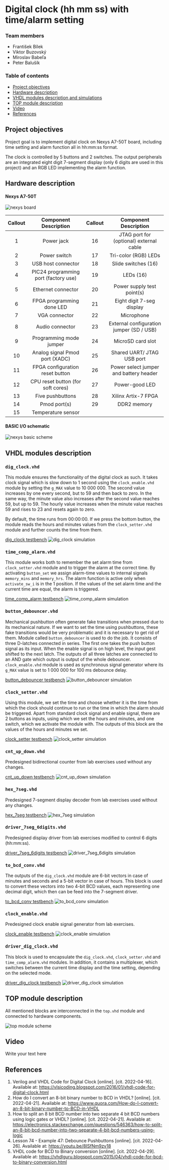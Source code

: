 # Digital clock (hh mm ss) with time/alarm setting

### Team members

* František Bílek
* Viktor Buzovský
* Miroslav Babeľa
* Peter Balušík

### Table of contents

* [Project objectives](#objectives)
* [Hardware description](#hardware)
* [VHDL modules description and simulations](#modules)
* [TOP module description](#top)
* [Video](#video)
* [References](#references)

<a name="objectives"></a>

## Project objectives

Project goal is to implement digital clock on Nexys A7-50T board, including time setting and alarm function all in hh:mm:ss format.

The clock is controlled by 5 buttons and 2 switches. The output peripherals are an integrated eight digit 7-segment display (only 6 digits are used in this project) and an RGB LED implementing the alarm function.



<a name="hardware"></a>

## Hardware description

   #### Nexys A7-50T
   ![nexys board](images/nexys_board.png)

| **Callout** | **Component Description** | **Callout** | **Component Description** |
   | :-: | :-: | :-: | :-: |
   | 1 | 	Power jack | 16 | JTAG port for (optional) external cable |
   | 2 | 	Power switch | 17 | Tri-color (RGB) LEDs |
   | 3 | USB host connector | 18 | Slide switches (16) |
   | 4 | PIC24 programming port (factory use) | 19 | LEDs (16) |
   | 5 | Ethernet connector | 20 | Power supply test point(s) |
   | 6 | FPGA programming done LED | 21 | Eight digit 7-seg display |
   | 7 | VGA connector | 22 | Microphone |
   | 8 | Audio connector | 23 | External configuration jumper (SD / USB) |
   | 9 | Programming mode jumper | 24 | MicroSD card slot |
   | 10 | Analog signal Pmod port (XADC) | 25 | Shared UART/ JTAG USB port |
   | 11 | FPGA configuration reset button | 26 | Power select jumper and battery header |
   | 12 | CPU reset button (for soft cores) | 27 | Power-good LED |
   | 13 | Five pushbuttons | 28 | Xilinx Artix-7 FPGA |
   | 14 | Pmod port(s) | 29 | DDR2 memory |
   | 15 | Temperature sensor |  |  |
   
   #### BASIC I/O schematic
   ![nexys basic scheme](images/nexys_basic_scheme.png)
   

<a name="modules"></a>

## VHDL modules description

### `dig_clock.vhd`
This module ensures the functionality of the digital clock as such. It takes clock signal which is slow down to 1 second using the `clock_enable.vhd` module by setting the `g_MAX` value to 10 000 000. The second value increases by one every second, but to 59 and then back to zero. In the same way, the minute value also increases after the second value reaches 59, but up to 59. The hourly value increases when the minute value reaches 59 and rises to 23 and resets again to zero.

By default, the time runs from 00:00:00. If we press the bottom button, the module reads the hours and minutes values from the `clock_setter.vhd` module and further counts the time from them.

[dig_clock testbench](Digital_Clock_Final/Digital_Clock_Final.srcs/sim_1/new/tb_digital_clock.vhd)
![dig_clock simulation](images/tb_digital_clock.png)

### `time_comp_alarm.vhd`
This module works both to remember the set alarm time from `clock_setter.vhd` module and to trigger the alarm at the correct time. By activating `button_set` we assign alarm-time values to internal signals `memory_mins` and `memory_hrs`. The alarm function is active only when `activate_sw_i` is in the 1 position. If the values of the set alarm time and the current time are equal, the alarm is triggered.

[time_comp_alarm testbench](Digital_Clock_Final/Digital_Clock_Final.srcs/sim_1/new/tb_alarm.vhd)
![time_comp_alarm simulation](images/tb_alarm.png)

### `button_debouncer.vhd`
Mechanical pushbutton often generate fake transitions when pressed due to its mechanical nature. If we want to set the time using pushbuttons, these fake transitions would be very problematic and it is necessary to get rid of them. Module called `button_debouncer` is used to do the job. It consists of three D-latches connected in series. The first one takes the push button signal as its input. When the enable signal is on high level, the input gest shifted to the next latch. The outputs of all three latches are connected to an AND gate which output is output of the whole debouncer. `clock_enable.vhd` module is used as synchronous signal generator where its `g_MAX` value is set to 1 000 000 for 100 ms debounce delay.

[button_debouncer testbench](Digital_Clock_Final/Digital_Clock_Final.srcs/sim_1/new/tb_button_debouncer.vhd)
![button_debouncer simulation](images/tb_button_debouncer.png)

### `clock_setter.vhd`
Using this module, we set the time and choose whether it is the time from which the clock should continue to run or the time in which the alarm should be triggered. Apart from standard clock signal and enable signal, there are 2 buttons as inputs, using which we set the hours and minutes, and one switch, which we activate the module with. The outputs of this block are the values of the hours and minutes we set.

[clock_setter testbench](Digital_Clock_Final/Digital_Clock_Final.srcs/sim_1/new/tb_clock_setter.vhd)
![clock_setter simulation](images/tb_clock_setter.png)

### `cnt_up_down.vhd`
Predesigned bidirectional counter from lab exercises used without any changes.

[cnt_up_down testbench](Digital_Clock_Final/Digital_Clock_Final.srcs/sim_1/new/tb_cnt_up_down.vhd)
![cnt_up_down simulation](images/tb_cnt_up_down.png)

### `hex_7seg.vhd`
Predesigned 7-segment display decoder from lab exercises used without any changes.

[hex_7seg testbench](Digital_Clock_Final/Digital_Clock_Final.srcs/sim_1/new/tb_hex_7seg.vhd)
![hex_7seg simulation](images/tb_hex_7seg.png)

### `driver_7seg_6digits.vhd`
Predesigned display driver from lab exercises modified to control 6 digits (hh:mm:ss).

[driver_7seg_6digits testbench](Digital_Clock_Final/Digital_Clock_Final.srcs/sim_1/new/tb_driver_7seg_4digits.vhd)
![driver_7seg_6digits simulation](images/tb_driver_7seg_6digits.png)

### `to_bcd_conv.vhd`
The outputs of the `dig_clock.vhd` module are 6-bit vectors in case of minutes and seconds and a 5-bit vector in case of hours. This block is used to convert these vectors into two 4-bit BCD values, each representing one decimal digit, which then can be feed into the 7-segment driver.

[to_bcd_conv testbench](Digital_Clock_Final/Digital_Clock_Final.srcs/sim_1/new/tb_to_bcd_conv.vhd)
![to_bcd_conv simulation](images/tb_to_bcd_conv.png)

### `clock_enable.vhd`
Predesigned clock enable signal generator from lab exercises.

[clock_enable testbench](Digital_Clock_Final/Digital_Clock_Final.srcs/sim_1/new/tb_clock_enable.vhd)
![clock_enable simulation](images/tb_clock_enable.png)

### `driver_dig_clock.vhd`
This block is used to encapsulate the `dig_clock.vhd`, `clock_setter.vhd` and `time_comp_alarm.vhd` modules. In addition, it contains a multiplexer, which switches between the current time display and the time setting, depending on the selected mode.

[driver_dig_clock testbench](Digital_Clock_Final/Digital_Clock_Final.srcs/sim_1/new/tb_driver_dig_clock.vhd)
![driver_dig_clock simulation](images/tb_driver_dig_clock.png)

<a name="top"></a>

## TOP module description

All mentioned blocks are interconnected in the `top.vhd` module and connected to hardware components.

![top module scheme](images/Full_scheme.png)

<a name="video"></a>

## Video

Write your text here

<a name="references"></a>

## References

1. Verilog and VHDL Code for Digital Clock [online]. [cit. 2022-04-16]. Available at: https://vlsicoding.blogspot.com/2016/01/vhdl-code-for-digital-clock.html
2. How do I convert an 8-bit binary number to BCD in VHDL? [online]. [cit. 2022-04-21]. Available at: https://www.quora.com/How-do-I-convert-an-8-bit-binary-number-to-BCD-in-VHDL
3. How to split an 8 bit BCD number into two separate 4 bit BCD numbers using logic gates or VHDL? [online]. [cit. 2022-04-21]. Available at: https://electronics.stackexchange.com/questions/546363/how-to-split-an-8-bit-bcd-number-into-two-separate-4-bit-bcd-numbers-using-logic
4. Lesson 74 - Example 47: Debounce Pushbuttons [online]. [cit. 2022-04-26]. Available at: https://youtu.be/8ISfNm9zv18
5. VHDL code for BCD to Binary conversion [online]. [cit. 2022-04-29]. Available at: https://vhdlguru.blogspot.com/2015/04/vhdl-code-for-bcd-to-binary-conversion.html
